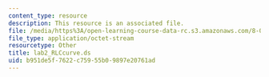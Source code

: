 ```yaml
---
content_type: resource
description: This resource is an associated file.
file: /media/https%3A/open-learning-course-data-rc.s3.amazonaws.com/8-022-physics-ii-electricity-and-magnetism-fall-2004/b951de5f7622c75955b09897e20761ad_lab2_RLCcurve.ds
file_type: application/octet-stream
resourcetype: Other
title: lab2_RLCcurve.ds
uid: b951de5f-7622-c759-55b0-9897e20761ad
---
```

